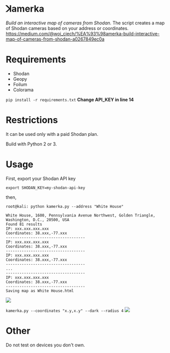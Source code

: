 # ꓘamerka
*Build an interactive map of cameras from Shodan.*
The script creates a map of Shodan cameras based on your address or coordinates.
https://medium.com/@woj_ciech/%EA%93%98amerka-build-interactive-map-of-cameras-from-shodan-a0267849ec0a
# Requirements
- Shodan
- Geopy
- Foilum
- Colorama

```pip install -r requirements.txt```
**Change API_KEY in line 14**
# Restrictions
It can be used only with a paid Shodan plan.

Build with Python 2 or 3.
# Usage

First, export your Shodan API key
```
export SHODAN_KEY=my-shodan-api-key
```
then,
```
root@kali: python kamerka.py --address "White House"

White House, 1600, Pennsylvania Avenue Northwest, Golden Triangle, Washington, D.C., 20500, USA
Found 81 results
IP: xxx.xxx.xxx.xxx
Coordinates: 38.xxx,-77.xxx
-----------------------------------
IP: xxx.xxx.xxx.xxx
Coordinates: 38.xxx,-77.xxx
-----------------------------------
IP: xxx.xxx.xxx.xxx
Coordinates: 38.xxx,-77.xxx
-----------------------------------
...
-----------------------------------
IP: xxx.xxx.xxx.xxx
Coordinates: 38.xxx,-77.xxx
-----------------------------------
Saving map as White House.html
```

![](https://i.imgur.com/6SHjUdI.png)

```kamerka.py --coordinates "x.y,x.y" --dark --radius 4```
![](https://i.imgur.com/CQrsGMp.png)


# Other
Do not test on devices you don't own.
